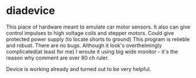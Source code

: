 # diadevice

This piace of hardware meant to emulate car motor sensors.
It also can give control impulses to high voltage coils and stepper motors. Could give
protected power supply (to locate shorts to ground)
This program is relieble and robust. There are no bugs. Although it look's
overthelmingly complicated(at least for me)
I wroute it using big wide monitor - it's the reason why comment are over 80 ch ruler.


Device is working already and turned out to be very helpful.
